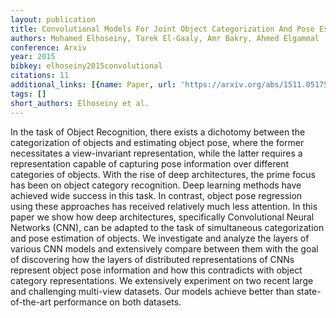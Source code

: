 ```yaml
---
layout: publication
title: Convolutional Models For Joint Object Categorization And Pose Estimation
authors: Mohamed Elhoseiny, Tarek El-Gaaly, Amr Bakry, Ahmed Elgammal
conference: Arxiv
year: 2015
bibkey: elhoseiny2015convolutional
citations: 11
additional_links: [{name: Paper, url: 'https://arxiv.org/abs/1511.05175'}]
tags: []
short_authors: Elhoseiny et al.
---
```

In the task of Object Recognition, there exists a dichotomy between the
categorization of objects and estimating object pose, where the former
necessitates a view-invariant representation, while the latter requires a
representation capable of capturing pose information over different categories
of objects. With the rise of deep architectures, the prime focus has been on
object category recognition. Deep learning methods have achieved wide success
in this task. In contrast, object pose regression using these approaches has
received relatively much less attention. In this paper we show how deep
architectures, specifically Convolutional Neural Networks (CNN), can be adapted
to the task of simultaneous categorization and pose estimation of objects. We
investigate and analyze the layers of various CNN models and extensively
compare between them with the goal of discovering how the layers of distributed
representations of CNNs represent object pose information and how this
contradicts with object category representations. We extensively experiment on
two recent large and challenging multi-view datasets. Our models achieve better
than state-of-the-art performance on both datasets.